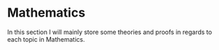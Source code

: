 # Mathematics

In this section I will mainly store some theories and proofs in regards to each topic in Mathematics. 


